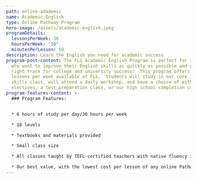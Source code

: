 ```yaml
---
path: online-adademic
name: Academic English
type: Online Pathway Program
hero-image: /assets/academic-english.jpeg
programDetails:
  lessonsPerWeek: 36
  hoursPerWeek: "30"
  minutesPerLesson: 50
description: Learn the English you need for academic success
program-post-content: The FLS Academic English Program is perfect for students
  who want to improve their English skills as quickly as possible and get on the
  right track for college and university success!  This program offers the most
  lessons per week available at FLS.  Students will study in our core integrated
  skills class, will attend a daily workshop, and have a choice of either two
  electives, a test preparation class, or our high school completion course.
program-features-content: >-
  ### Program Features:


  * 6 hours of study per day/30 hours per week

  * 18 levels

  * Textbooks and materials provided

  * Small class size

  * All classes taught by TEFL-certified teachers with native fluency in American English

  * Our best value, with the lowest cost per lesson of any online Pathway course
---
```

